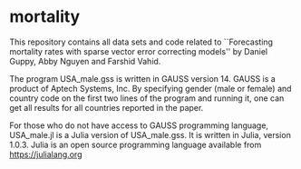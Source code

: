# mortality
This repository contains all data sets and code related to ``Forecasting mortality rates with sparse vector error correcting models'' by Daniel Guppy, Abby Nguyen and Farshid Vahid.

The program USA_male.gss is written in GAUSS version 14. GAUSS is a product of Aptech Systems, Inc. By specifying gender (male or female) and country code on the first two lines of the program and running it, one can get all results for all countries reported in the paper. 

For those who do not have access to GAUSS programming language, USA_male.jl is a Julia version of USA_male.gss. It is written in Julia, version 1.0.3. Julia is an open source programming language available from https://julialang.org
